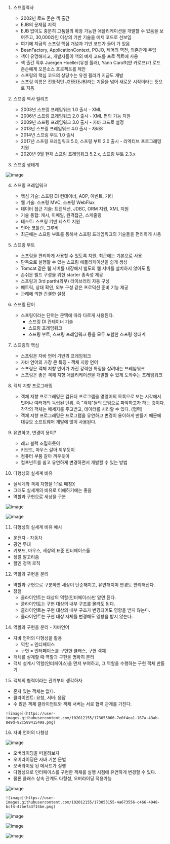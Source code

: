 1. 스프링역사
   - 2002년 로드 존슨 책 출간
   - EJB의 문제점 지적
   - EJB 없이도 충분히 고품질의 확장 가능한 애플리케이션을 개발할 수 있음을 보여주고, 30,000라인 이상의 기반 기술을 예제 코드로 선보임
   - 여기에 지금의 스프링 핵심 개념과 기반 코드가 들어 가 있음
   - BeanFactory, ApplicationContext, POJO, 제어의 역전, 의존관계 주입
   - 책이 유명해지고, 개발자들이 책의 예제 코드를 프로 젝트에 사용
   - 책 출간 직후 Juergen Hoeller(유겐 휠러), Yann Caroff(얀 카로프)가 로드 존슨에게 오픈소스 프로젝트를 제안
   - 스프링의 핵심 코드의 상당수는 유겐 휠러가 지금도 개발
   - 스프링 이름은 전통적인 J2EE(EJB)라는 겨울을 넘어 새로운 시작이라는 뜻으로 지음

2. 스프링 역사 릴리즈
   - 2003년 스프링 프레임워크 1.0 출시 - XML 
   - 2006년 스프링 프레임워크 2.0 출시 - XML 편의 기능 지원
   - 2009년 스프링 프레임워크 3.0 출시 - 자바 코드로 설정
   - 2013년 스프링 프레임워크 4.0 출시 - 자바8
   - 2014년 스프링 부트 1.0 출시
   - 2017년 스프링 프레임워크 5.0, 스프링 부트 2.0 출시 - 리엑티브 프로그래밍 지원
   - 2020년 9월 현재 스프링 프레임워크 5.2.x, 스프링 부트 2.3.x

3. 스프링 생태계 
 
![image](https://user-images.githubusercontent.com/102012155/173049942-0903a4ea-3b4d-49a8-9398-e7a82b2e5a21.png)

4. 스프링 프레임워크
   - 핵심 기술: 스프링 DI 컨테이너, AOP, 이벤트, 기타
   - 웹 기술: 스프링 MVC, 스프링 WebFlux
   - 데이터 접근 기술: 트랜잭션, JDBC, ORM 지원, XML 지원
   - 기술 통합: 캐시, 이메일, 원격접근, 스케줄링
   - 테스트: 스프링 기반 테스트 지원
   - 언어: 코틀린, 그루비
   - 최근에는 스프링 부트를 통해서 스프링 프레임워크의 기술들을 편리하게 사용

5. 스프링 부트
   - 스프링을 편리하게 사용할 수 있도록 지원, 최근에는 기본으로 사용
   - 단독으로 실행할 수 있는 스프링 애플리케이션을 쉽게 생성
   - Tomcat 같은 웹 서버를 내장해서 별도의 웹 서버를 설치하지 않아도 됨
   - 손쉬운 빌드 구성을 위한 starter 종속성 제공
   - 스프링과 3rd parth(외부) 라이브러리 자동 구성
   - 메트릭, 상태 확인, 외부 구성 같은 프로덕션 준비 기능 제공
   - 관례에 의한 간결한 설정

6. 스프링 단어 
   - 스프링이라는 단어는 문맥에 따라 다르게 사용된다.
      - 스프링 DI 컨테이너 기술
      - 스프링 프레임워크
      - 스프링 부트, 스프링 프레임워크 등을 모두 포함한 스프링 생태계

7. 스프링의 핵심
   - 스프링은 자바 언어 기반의 프레임워크
   - 자바 언어의 가장 큰 특징 - 객체 지향 언어
   - 스프링은 객체 지향 언어가 가진 강력한 특징을 살려내는 프레임워크
   - 스프링은 좋은 객체 지향 애플리케이션을 개발할 수 있게 도와주는 프레임워크

8. 객체 지향 프로그래밍 
   - 객체 지향 프로그래밍은 컴퓨터 프로그램을 명령어의 목록으로 보는 시각에서 벗어나 여러개의 독립된 단위, 즉 "객체"들의 모임으로 파악하고자 하는 것이다. 
     각각의 객체는 메세지를 주고받고, 데이터를 처리할 수 있다. (협력)
   - 객체 지향 프로그래밍은 프로그램을 유연하고 변경이 용이하게 만들기 때문에 대규모 소프트웨어 개발에 많이 사용된다.

9. 유연하고, 변경이 용이?
   - 레고 블럭 조립하듯이
   - 키보드, 마우스 갈아 끼우듯이
   - 컴퓨터 부품 갈아 끼우듯이
   - 컴포넌트를 쉽고 유연하게 변경하면서 개발할 수 있는 방법

10. 다형성의 실세계 비유
   - 실세계와 객체 지향을 1:1로 매칭X
   - 그래도 실세계의 비유로 이해하기에는 좋음
   - 역할과 구현으로 세상을 구분
   
   ![image](https://user-images.githubusercontent.com/102012155/173052964-4f7138cc-0023-42de-a8ed-9f6941bb9269.png)

   ![image](https://user-images.githubusercontent.com/102012155/173053026-8e9ff1ea-41c1-4940-93cf-9de1bdaf560e.png)

11. 다형성의 실세계 비유 예시
   - 운전자 - 자동차
   - 공연 무대
   - 키보드, 마우스, 세상의 표준 인터페이스들
   - 정렬 알고리즘
   - 할인 정책 로직

12. 역할과 구현을 분리
   - 역할과 구현으로 구분하면 세상이 단순해지고, 유연해지며 변경도 편리해진다.
   - 장점
      - 클라이언트는 대상의 역할(인터페이스)만 알면 된다. 
      - 클라이언트는 구현 대상의 내부 구조를 몰라도 된다.
      - 클라이언트는 구현 대상의 내부 구조가 변경되어도 영향을 받지 않는다.
      - 클라이언트는 구현 대상 자체를 변경해도 영향을 받지 않는다.

14. 역할과 구현을 분리 - 자바언어
   - 자바 언어의 다형성을 활용
      - 역할 = 인터페이스
      - 구현 = 인터페이스를 구현한 클래스, 구현 객체
   - 객체를 설계할 때 역할과 구현을 명확히 분리
   - 객체 설계시 역할(인터페이스)을 먼저 부여하고, 그 역할을 수행하는 구현 객체 만들기

15. 객체의 협력이라는 관계부터 생각하자
   - 혼자 있는 객체는 없다.
   - 클라이언트: 요청, 서버: 응답
   - 수 많은 객체 클라이언트와 객체 서버는 서로 협력 관계를 가진다.
    
    ![image](https://user-images.githubusercontent.com/102012155/173053066-7e0f4ea1-167a-43ab-8e9d-92c58941549a.png)


16. 자바 언어의 다형성
   
   ![image](https://user-images.githubusercontent.com/102012155/173053097-e798a0e2-fce1-441a-93ac-fc8e2e94aa7f.png)

   - 오버라이딩을 떠올려보자
   - 오버라이딩은 자바 기본 문법
   - 오버라이딩 된 메서드가 실행
   - 다형성으로 인터페이스를 구현한 객체를 실행 시점에 유연하게 변경할 수 있다.
   - 물론 클래스 상속 관계도 다형성, 오버라이딩 적용가능
   
   ![image](https://user-images.githubusercontent.com/102012155/173053130-0bc95a3e-665f-48af-af2f-5d25426e0529.png)

    ![image](https://user-images.githubusercontent.com/102012155/173053155-4a673556-c466-4948-bcf4-47befa3f15be.png)

![image](https://user-images.githubusercontent.com/102012155/173053180-e8061114-3aa5-4c21-9efe-2fafe78020c8.png)

![image](https://user-images.githubusercontent.com/102012155/173053217-8a9e44a3-08c8-419e-b81e-0b17590feb57.png)

![image](https://user-images.githubusercontent.com/102012155/173053237-44a5ef43-6478-4f22-a8c8-73372dd3a4a7.png)





































